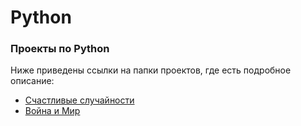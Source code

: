 # Python
### Проекты по Python
Ниже приведены ссылки на папки проектов, где есть подробное описание:
- [Счастливые случайности](project_1)
- [Война и Мир](project_2)
